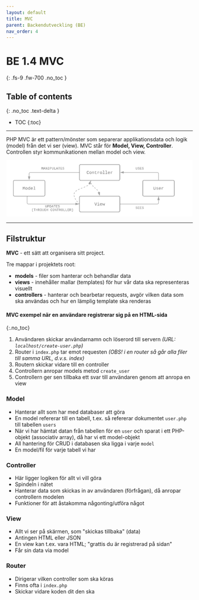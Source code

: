 ```yaml
---
layout: default
title: MVC
parent: Backendutveckling (BE)
nav_order: 4
---
```


# BE 1.4 MVC
{: .fs-9 .fw-700 .no_toc }

## Table of contents
{: .no_toc .text-delta }

- TOC
{:toc}

---

PHP MVC är ett pattern/mönster som separerar applikationsdata och logik (model) från det vi ser (view). MVC står för **Model, View, Controller**. Controllen styr kommunikationen mellan model och view.

![mvc-diagram](../assets/mvc-diagram.png)

---

## Filstruktur

**MVC** - ett sätt att organisera sitt project.

Tre mappar i projektets root:
- **models** - filer som hanterar och behandlar data
- **views** - innehåller mallar (templates) för hur vår data ska representeras visuellt
- **controllers** - hanterar och bearbetar requests, avgör vilken data som ska användas och hur en lämplig template ska renderas

#### MVC exempel när en användare registrerar sig på en HTML-sida
{:.no_toc}

1. Användaren skickar användarnamn och löserord till servern *(URL: `localhost/create-user.php`)*
2. Router i `index.php` tar emot requesten *(OBS! i en router så går alla filer till samma URL, d.v.s. index)*
3. Routern skickar vidare till en controller
4. Controllern anropar models metod `create_user`
5. Controllern ger sen tillbaka ett svar till användaren genom att anropa en view

### Model

- Hanterar allt som har med databaser att göra
- En model refererar till en tabell, t.ex. så refererar dokumentet `user.php` till tabellen `users`
- När vi har hämtat datan från tabellen för en `user` och sparat i ett PHP-objekt (associativ array), då har vi ett model-objekt
- All hantering för CRUD i databasen ska ligga i varje `model`
- En model/fil för varje tabell vi har

### Controller

- Här ligger logiken för allt vi vill göra
- Spindeln i nätet
- Hanterar data som skickas in av användaren (förfrågan), då anropar controllern modelen
- Funktioner för att åstakomma någonting/utföra något

### View

- Allt vi ser på skärmen, som "skickas tillbaka" (data)
- Antingen HTML eller JSON
- En view kan t.ex. vara HTML; "grattis du är registrerad på sidan"
- Får sin data via model

### Router

- Dirigerar vilken controller som ska köras
- Finns ofta i `index.php`
- Skickar vidare koden dit den ska
